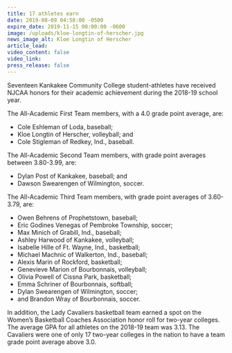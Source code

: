 ```yaml
---
title: 17 athletes earn
date: 2019-08-09 04:58:00 -0500
expire_date: 2019-11-15 00:00:00 -0600
image: /uploads/kloe-longtin-of-herscher.jpg
news_image_alt: Kloe Longtin of Herscher
article_lead:
video_content: false
video_link:
press_release: false
---
```


Seventeen Kankakee Community College student-athletes have received NJCAA honors for their academic achievement during the 2018-19 school year.

The All-Academic First Team members, with a 4.0 grade point average, are:

* Cole Eshleman of Loda, baseball;
* Kloe Longtin of Herscher, volleyball; and
* Cole Stigleman of Redkey, Ind., baseball.

The All-Academic Second Team members, with grade point averages between 3.80-3.99, are:

* Dylan Post of Kankakee, baseball; and
* Dawson Swearengen of Wilmington, soccer.

The All-Academic Third Team members, with grade point averages of 3.60-3.79, are:

* Owen Behrens of Prophetstown, baseball;
* Eric Godines Venegas of Pembroke Township, soccer;
* Max Minich of Grabill, Ind., baseball;
* Ashley Harwood of Kankakee, volleyball;
* Isabelle Hille of Ft. Wayne, Ind., basketball;
* Michael Machnic of Walkerton, Ind., baseball;
* Alexis Marin of Rockford, basketball;
* Genevieve Marion of Bourbonnais, volleyball;
* Olivia Powell of Cissna Park, basketball;
* Emma Schriner of Bourbonnais, softball;
* Dylan Swearengen of Wilmington, soccer;
* and Brandon Wray of Bourbonnais, soccer.

In addition, the Lady Cavaliers basketball team earned a spot on the Women’s Basketball Coaches Association honor roll for two-year colleges. The average GPA for all athletes on the 2018-19 team was 3.13. The Cavaliers were one of only 17 two-year colleges in the nation to have a team grade point average above 3.0.
